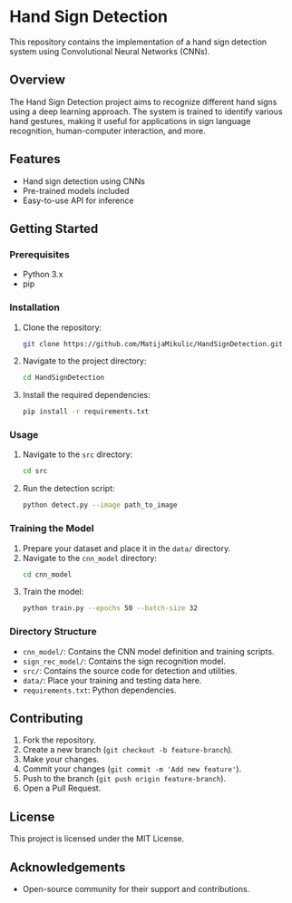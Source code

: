 
# Hand Sign Detection

This repository contains the implementation of a hand sign detection system using Convolutional Neural Networks (CNNs).

## Overview

The Hand Sign Detection project aims to recognize different hand signs using a deep learning approach. The system is trained to identify various hand gestures, making it useful for applications in sign language recognition, human-computer interaction, and more.

## Features

- Hand sign detection using CNNs
- Pre-trained models included
- Easy-to-use API for inference

## Getting Started

### Prerequisites

- Python 3.x
- pip

### Installation

1. Clone the repository:
   ```sh
   git clone https://github.com/MatijaMikulic/HandSignDetection.git
   ```
2. Navigate to the project directory:
   ```sh
   cd HandSignDetection
   ```
3. Install the required dependencies:
   ```sh
   pip install -r requirements.txt
   ```

### Usage

1. Navigate to the `src` directory:
   ```sh
   cd src
   ```
2. Run the detection script:
   ```sh
   python detect.py --image path_to_image
   ```

### Training the Model

1. Prepare your dataset and place it in the `data/` directory.
2. Navigate to the `cnn_model` directory:
   ```sh
   cd cnn_model
   ```
3. Train the model:
   ```sh
   python train.py --epochs 50 --batch-size 32
   ```

### Directory Structure

- `cnn_model/`: Contains the CNN model definition and training scripts.
- `sign_rec_model/`: Contains the sign recognition model.
- `src/`: Contains the source code for detection and utilities.
- `data/`: Place your training and testing data here.
- `requirements.txt`: Python dependencies.

## Contributing

1. Fork the repository.
2. Create a new branch (`git checkout -b feature-branch`).
3. Make your changes.
4. Commit your changes (`git commit -m 'Add new feature'`).
5. Push to the branch (`git push origin feature-branch`).
6. Open a Pull Request.

## License

This project is licensed under the MIT License.

## Acknowledgements

- Open-source community for their support and contributions.


